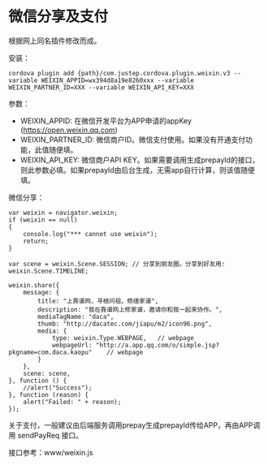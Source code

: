 # 微信分享及支付

根据网上同名插件修改而成。

安装：

	cordova plugin add {path}/com.justep.cordova.plugin.weixin.v3 --variable WEIXIN_APPID=wx394d8a19e8260xxx --variable WEIXIN_PARTNER_ID=XXX --variable WEIXIN_API_KEY=XXX

参数：

- WEIXIN_APPID: 在微信开发平台为APP申请的appKey (https://open.weixin.qq.com)
- WEIXIN_PARTNER_ID: 微信商户ID。微信支付使用。如果没有开通支付功能，此值随便填。
- WEIXIN_API_KEY: 微信商户API KEY。如果需要调用生成prepayId的接口，则此参数必填。如果prepayId由后台生成，无需app自行计算，则该值随便填。

微信分享：

	var weixin = navigator.weixin;
	if (weixin == null)
	{
		console.log("*** cannot use weixin");
		return;
	}

	var scene = weixin.Scene.SESSION; // 分享到朋友圈。分享到好友用: weixin.Scene.TIMELINE;

	weixin.share({
		message: {
			title: "上靠谱网，寻根问祖，修缮家谱", 
			description: "我在靠谱网上修家谱，邀请你和我一起来协作。",
			mediaTagName: "daca",
			thumb: "http://dacatec.com/jiapu/m2/icon96.png",
			media: {
				type: weixin.Type.WEBPAGE,   // webpage
				webpageUrl: "http://a.app.qq.com/o/simple.jsp?pkgname=com.daca.kaopu"    // webpage
			}
		},
		scene: scene,
	}, function () {
		//alert("Success");
	}, function (reason) {
		alert("Failed: " + reason);
	});

关于支付，一般建议由后端服务调用prepay生成prepayId传给APP，再由APP调用 sendPayReq 接口。

接口参考：www/weixin.js

